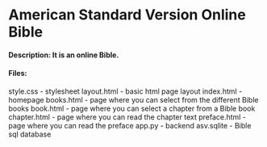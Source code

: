 # American Standard Version Online Bible
#### Description: It is an online Bible.
#### Files:
style.css - stylesheet
layout.html - basic html page layout
index.html - homepage
books.html - page where you can select from the different Bible books
book.html - page where you can select a chapter from a Bible book
chapter.html - page where you can read the chapter text
preface.html - page where you can read the preface
app.py - backend
asv.sqlite - Bible sql database





